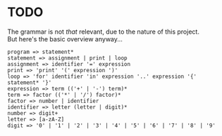 # TODO
The grammar is not _that_ relevant, due to the nature of this project.  
But here's the basic overview anyway...

```
program => statement*
statement => assignment | print | loop
assignment => identifier '=' expression
print => 'print' '(' expression ')'
loop => 'for' identifier 'in' expression '..' expression '{' statement* '}'
expression => term (('+' | '-') term)*
term => factor (('*' | '/') factor)*
factor => number | identifier
identifier => letter (letter | digit)*
number => digit+
letter => [a-zA-Z]
digit => '0' | '1' | '2' | '3' | '4' | '5' | '6' | '7' | '8' | '9'

```